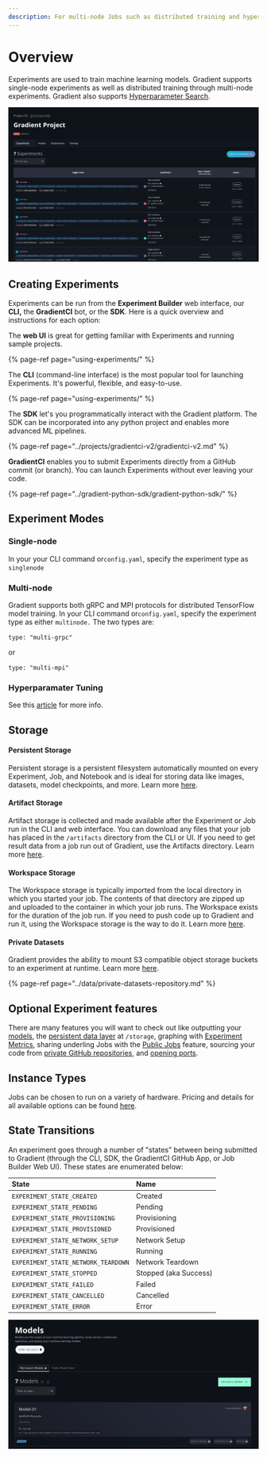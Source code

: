 ```yaml
---
description: For multi-node Jobs such as distributed training and hyperparameter tuning.
---
```


# Overview

Experiments are used to train machine learning models. Gradient supports single-node experiments as well as distributed training through multi-node experiments. Gradient also supports [Hyperparameter Search](hyperparameters.md).

![](../.gitbook/assets/image.png)

## Creating Experiments

Experiments can be run from the **Experiment Builder** web interface, our **CLI,** the **GradientCI** bot, or the **SDK**. Here is a quick overview and instructions for each option:

The **web UI** is great for getting familiar with Experiments and running sample projects.

{% page-ref page="using-experiments/" %}

The **CLI** \(command-line interface\) is the most popular tool for launching Experiments. It's powerful, flexible, and easy-to-use.

{% page-ref page="using-experiments/" %}

The **SDK** let's you programmatically interact with the Gradient platform. The SDK can be incorporated into any python project and enables more advanced ML pipelines.

{% page-ref page="../projects/gradientci-v2/gradientci-v2.md" %}

**GradientCI** enables you to submit Experiments directly from a GitHub commit \(or branch\). You can launch Experiments without ever leaving your code.

{% page-ref page="../gradient-python-sdk/gradient-python-sdk/" %}

## Experiment Modes

### Single-node

In your your CLI command or`config.yaml`, specify the experiment type as `singlenode`

### Multi-node

Gradient supports both gRPC and MPI protocols for distributed TensorFlow model training. In your CLI command or`config.yaml`, specify the experiment type as either `multinode.` The two types are:

```text
type: "multi-grpc"
```

or

```text
type: "multi-mpi"
```

### Hyperparamater Tuning

See this [article](hyperparameters.md) for more info.

## Storage

#### Persistent Storage

Persistent storage is a persistent filesystem automatically mounted on every Experiment, Job, and Notebook and is ideal for storing data like images, datasets, model checkpoints, and more. Learn more [here](../data/storage.md#persistent-storage).

#### Artifact Storage

Artifact storage is collected and made available after the Experiment or Job run in the CLI and web interface. You can download any files that your job has placed in the `/artifacts` directory from the CLI or UI. If you need to get result data from a job run out of Gradient, use the Artifacts directory. Learn more [here](../data/storage.md#artifact-storage).

#### Workspace Storage

The Workspace storage is typically imported from the local directory in which you started your job. The contents of that directory are zipped up and uploaded to the container in which your job runs. The Workspace exists for the duration of the job run. If you need to push code up to Gradient and run it, using the Workspace storage is the way to do it. Learn more [here](../data/storage.md#workspace-storage).

#### Private Datasets

Gradient provides the ability to mount S3 compatible object storage buckets to an experiment at runtime. Learn more [here](../data/private-datasets-repository.md).

{% page-ref page="../data/private-datasets-repository.md" %}

## **Optional Experiment features**

There are many features you will want to check out like outputting your [models](../models/create-a-model/model-path.md), the [persistent data layer](../data/storage.md#persistent-storage) at `/storage`, graphing with [Experiment Metrics](using-experiments/experiment-metrics/), sharing underling Jobs with the [Public Jobs](https://github.com/dkobran/Docs/blob/master/jobs/public-jobs.md) feature, sourcing your code from [private GitHub repositories](using-experiments/experiment-options.md), and [opening ports](using-experiments/ports.md).

## Instance Types

Jobs can be chosen to run on a variety of hardware. Pricing and details for all available options can be found [here](https://gradient.paperspace.com/instances).

## State Transitions

An experiment goes through a number of "states" between being submitted to Gradient \(through the CLI, SDK, the GradientCI GitHub App, or Job Builder Web UI\). These states are enumerated below:

| State | Name |
| :--- | :--- |
| `EXPERIMENT_STATE_CREATED` | Created |
| `EXPERIMENT_STATE_PENDING` | Pending |
| `EXPERIMENT_STATE_PROVISIONING` | Provisioning |
| `EXPERIMENT_STATE_PROVISIONED` | Provisioned |
| `EXPERIMENT_STATE_NETWORK_SETUP` | Network Setup |
| `EXPERIMENT_STATE_RUNNING` | Running |
| `EXPERIMENT_STATE_NETWORK_TEARDOWN` | Network Teardown |
| `EXPERIMENT_STATE_STOPPED` | Stopped \(aka Success\) |
| `EXPERIMENT_STATE_FAILED` | Failed |
| `EXPERIMENT_STATE_CANCELLED` | Cancelled |
| `EXPERIMENT_STATE_ERROR` | Error |

![](../.gitbook/assets/image%20%2867%29.png)

